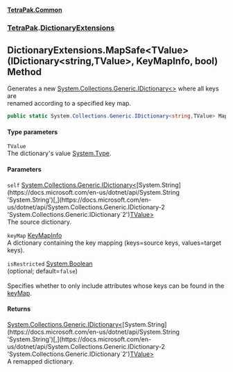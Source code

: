 #### [TetraPak.Common](index.md 'index')
### [TetraPak](TetraPak.md 'TetraPak').[DictionaryExtensions](TetraPak_DictionaryExtensions.md 'TetraPak.DictionaryExtensions')
## DictionaryExtensions.MapSafe&lt;TValue&gt;(IDictionary&lt;string,TValue&gt;, KeyMapInfo, bool) Method
Generates a new [System.Collections.Generic.IDictionary&lt;&gt;](https://docs.microsoft.com/en-us/dotnet/api/System.Collections.Generic.IDictionary-2 'System.Collections.Generic.IDictionary`2') where all keys are  
renamed according to a specified key map.  
```csharp
public static System.Collections.Generic.IDictionary<string,TValue> MapSafe<TValue>(this System.Collections.Generic.IDictionary<string,TValue> self, TetraPak.Serialization.KeyMapInfo keyMap, bool isRestricted=false);
```
#### Type parameters
<a name='TetraPak_DictionaryExtensions_MapSafe_TValue_(System_Collections_Generic_IDictionary_string_TValue__TetraPak_Serialization_KeyMapInfo_bool)_TValue'></a>
`TValue`  
The dictionary's value [System.Type](https://docs.microsoft.com/en-us/dotnet/api/System.Type 'System.Type').  
  
#### Parameters
<a name='TetraPak_DictionaryExtensions_MapSafe_TValue_(System_Collections_Generic_IDictionary_string_TValue__TetraPak_Serialization_KeyMapInfo_bool)_self'></a>
`self` [System.Collections.Generic.IDictionary&lt;](https://docs.microsoft.com/en-us/dotnet/api/System.Collections.Generic.IDictionary-2 'System.Collections.Generic.IDictionary`2')[System.String](https://docs.microsoft.com/en-us/dotnet/api/System.String 'System.String')[,](https://docs.microsoft.com/en-us/dotnet/api/System.Collections.Generic.IDictionary-2 'System.Collections.Generic.IDictionary`2')[TValue](TetraPak_DictionaryExtensions_MapSafe_TValue_(System_Collections_Generic_IDictionary_string_TValue__TetraPak_Serialization_KeyMapInfo_bool).md#TetraPak_DictionaryExtensions_MapSafe_TValue_(System_Collections_Generic_IDictionary_string_TValue__TetraPak_Serialization_KeyMapInfo_bool)_TValue 'TetraPak.DictionaryExtensions.MapSafe&lt;TValue&gt;(System.Collections.Generic.IDictionary&lt;string,TValue&gt;, TetraPak.Serialization.KeyMapInfo, bool).TValue')[&gt;](https://docs.microsoft.com/en-us/dotnet/api/System.Collections.Generic.IDictionary-2 'System.Collections.Generic.IDictionary`2')  
The source dictionary.   
  
<a name='TetraPak_DictionaryExtensions_MapSafe_TValue_(System_Collections_Generic_IDictionary_string_TValue__TetraPak_Serialization_KeyMapInfo_bool)_keyMap'></a>
`keyMap` [KeyMapInfo](TetraPak_Serialization_KeyMapInfo.md 'TetraPak.Serialization.KeyMapInfo')  
A dictionary containing the key mapping (keys=source keys, values=target keys).  
  
<a name='TetraPak_DictionaryExtensions_MapSafe_TValue_(System_Collections_Generic_IDictionary_string_TValue__TetraPak_Serialization_KeyMapInfo_bool)_isRestricted'></a>
`isRestricted` [System.Boolean](https://docs.microsoft.com/en-us/dotnet/api/System.Boolean 'System.Boolean')  
(optional; default=`false`)<br/>  
Specifies whether to only include attributes whose keys can be found in the [keyMap](TetraPak_DictionaryExtensions_MapSafe_TValue_(System_Collections_Generic_IDictionary_string_TValue__TetraPak_Serialization_KeyMapInfo_bool).md#TetraPak_DictionaryExtensions_MapSafe_TValue_(System_Collections_Generic_IDictionary_string_TValue__TetraPak_Serialization_KeyMapInfo_bool)_keyMap 'TetraPak.DictionaryExtensions.MapSafe&lt;TValue&gt;(System.Collections.Generic.IDictionary&lt;string,TValue&gt;, TetraPak.Serialization.KeyMapInfo, bool).keyMap').    
  
#### Returns
[System.Collections.Generic.IDictionary&lt;](https://docs.microsoft.com/en-us/dotnet/api/System.Collections.Generic.IDictionary-2 'System.Collections.Generic.IDictionary`2')[System.String](https://docs.microsoft.com/en-us/dotnet/api/System.String 'System.String')[,](https://docs.microsoft.com/en-us/dotnet/api/System.Collections.Generic.IDictionary-2 'System.Collections.Generic.IDictionary`2')[TValue](TetraPak_DictionaryExtensions_MapSafe_TValue_(System_Collections_Generic_IDictionary_string_TValue__TetraPak_Serialization_KeyMapInfo_bool).md#TetraPak_DictionaryExtensions_MapSafe_TValue_(System_Collections_Generic_IDictionary_string_TValue__TetraPak_Serialization_KeyMapInfo_bool)_TValue 'TetraPak.DictionaryExtensions.MapSafe&lt;TValue&gt;(System.Collections.Generic.IDictionary&lt;string,TValue&gt;, TetraPak.Serialization.KeyMapInfo, bool).TValue')[&gt;](https://docs.microsoft.com/en-us/dotnet/api/System.Collections.Generic.IDictionary-2 'System.Collections.Generic.IDictionary`2')  
A remapped dictionary.  
